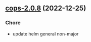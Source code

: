 

## [cops-2.0.8](https://github.com/truecharts/charts/compare/cops-2.0.7...cops-2.0.8) (2022-12-25)

### Chore

- update helm general non-major
  
  